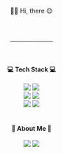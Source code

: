 <div align="center">
  <p>👋🏻 Hi, there 😊</p>
  <br />
  <p>﹏﹏﹏﹏﹏﹏﹏</p>
  <br />
  <h4>💻 Tech Stack 💻</h4>
  <img src="https://img.shields.io/badge/HTML5-E34F26?style=flat-square&logo=html5&logoColor=white"/> <img src="https://img.shields.io/badge/CSS3-1572B6?style=flat-square&logo=css3&logoColor=white"/> <br />
<img src="https://img.shields.io/badge/JavaScript-F7DF1E?style=flat-square&logo=javascript&logoColor=black"/> <img src="https://img.shields.io/badge/TypeScript-3178C6?style=flat-square&logo=typescript&logoColor=white"/> <br />
<img src="https://img.shields.io/badge/React-61DAFB?style=flat-square&logo=react&logoColor=black"/> <img src="https://img.shields.io/badge/Next.js-black?style=flat-square&logo=Next.js&logoColor=white"/>
  <br />
  <br />
  <h4>🐻 About Me 🐻</h4>
  <a href="https://velog.io/@hyeun9991" target="_blank">
  <img src="https://img.shields.io/badge/Velog-20C997?style=flat-square&logo=velog&logoColor=white" /></a> 
  <a href="mailto:hyeun9991@gmail.com" target="_blank"><img src="https://img.shields.io/badge/hyeun9991@gmail.com-black?style=flat-square&logo=gmail&logoColor=white"/></a >
  <br />
  <br />
</div>
